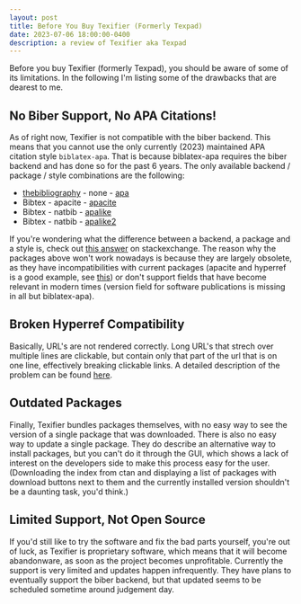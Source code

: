 ```yaml
---
layout: post
title: Before You Buy Texifier (Formerly Texpad)
date: 2023-07-06 18:00:00-0400
description: a review of Texifier aka Texpad
---
```

Before you buy Texifier (formerly Texpad), you should be aware of some of its limitations. In the following I'm listing some of the drawbacks that are dearest to me.

## No Biber Support, No APA Citations!
As of right now, Texifier is not compatible with the biber backend. This means that you cannot use the only currently (2023) maintained APA citation style `biblatex-apa`. That is because biblatex-apa requires the biber backend and has done so for the past 6 years. The only available backend / package / style combinations are the following:
* [thebibliography](https://tex.stackexchange.com/a/451303) - none - [apa](https://www.ctan.org/pkg/apabst)
* Bibtex - apacite - [apacite](https://www.ctan.org/pkg/apacite)
* Bibtex - natbib - [apalike](https://ctan.org/tex-archive/biblio/bibtex/base)
* Bibtex - natbib - [apalike2](https://ctan.org/pkg/apalike2)

If you're wondering what the difference between a backend, a package and a style is, check out [this answer](https://tex.stackexchange.com/a/263800) on stackexchange. The reason why the packages above won't work nowadays is because they are largely obsolete, as they have incompatibilities with current packages (apacite and hyperref is a good example, see [this](http://codydunne.blogspot.com/2011/03/better-apa-style-working-around.html)) or don't support fields that have become relevant in modern times (version field for software publications is missing in all but biblatex-apa).

## Broken Hyperref Compatibility
Basically, URL's are not rendered correctly. Long URL's that strech over multiple lines are clickable, but contain only that part of the url that is on one line, effectively breaking clickable links. A detailed description of the problem can be found [here](https://tex.stackexchange.com/questions/690385).

## Outdated Packages
Finally, Texifier bundles packages themselves, with no easy way to see the version of a single package that was downloaded. There is also no easy way to update a single package. They do describe an alternative way to install packages, but you can't do it through the GUI, which shows a lack of interest on the developers side to make this process easy for the user. (Downloading the index from ctan and displaying a list of packages with download buttons next to them and the currently installed version shouldn't be a daunting task, you'd think.)

## Limited Support, Not Open Source
If you'd still like to try the software and fix the bad parts yourself, you're out of luck, as Texifier is proprietary software, which means that it will become abandonware, as soon as the project becomes unprofitable. Currently the support is very limited and updates happen infrequently. They have plans to eventually support the biber backend, but that updated seems to be scheduled sometime around judgement day.
